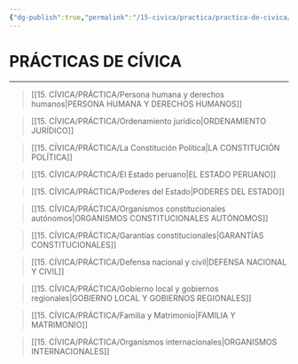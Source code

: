 ```yaml
---
{"dg-publish":true,"permalink":"/15-civica/practica/practica-de-civica/","tags":["Cívica","Práctica"]}
---
```


# PRÁCTICAS DE CÍVICA
---

>[[15. CÍVICA/PRÁCTICA/Persona humana y derechos humanos\|PERSONA HUMANA Y DERECHOS HUMANOS]]

>[[15. CÍVICA/PRÁCTICA/Ordenamiento jurídico\|ORDENAMIENTO JURÍDICO]]

>[[15. CÍVICA/PRÁCTICA/La Constitución Política\|LA CONSTITUCIÓN POLÍTICA]]

>[[15. CÍVICA/PRÁCTICA/El Estado peruano\|EL ESTADO PERUANO]]

>[[15. CÍVICA/PRÁCTICA/Poderes del Estado\|PODERES DEL ESTADO]]

>[[15. CÍVICA/PRÁCTICA/Organismos constitucionales autónomos\|ORGANISMOS CONSTITUCIONALES AUTÓNOMOS]]

>[[15. CÍVICA/PRÁCTICA/Garantías constitucionales\|GARANTÍAS CONSTITUCIONALES]]

>[[15. CÍVICA/PRÁCTICA/Defensa nacional y civil\|DEFENSA NACIONAL Y CIVIL]]

>[[15. CÍVICA/PRÁCTICA/Gobierno local y gobiernos regionales\|GOBIERNO LOCAL Y GOBIERNOS REGIONALES]]

>[[15. CÍVICA/PRÁCTICA/Familia y Matrimonio\|FAMILIA Y MATRIMONIO]]

>[[15. CÍVICA/PRÁCTICA/Organismos internacionales\|ORGANISMOS INTERNACIONALES]]





